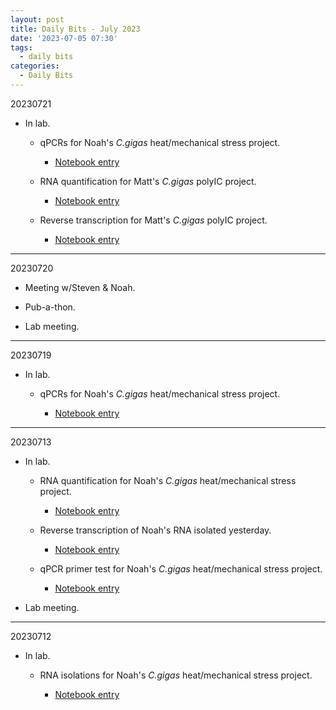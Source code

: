 ```yaml
---
layout: post
title: Daily Bits - July 2023
date: '2023-07-05 07:30'
tags: 
  - daily bits
categories: 
  - Daily Bits
---
```


20230721

- In lab.

  - qPCRs for Noah's _C.gigas_ heat/mechanical stress project. 

    - [Notebook entry](https://robertslab.github.io/sams-notebook/2023/07/21/qPCR-C.gigas-Ctenidia-cDNA-for-Noah's-Heat-Mechanical-Stress-Project.html)

  - RNA quantification for Matt's _C.gigas_ polyIC project.

    - [Notebook entry](https://robertslab.github.io/sams-notebook/2023/07/21/RNA-Quantification-C.gigas-PolyIC.html)

  - Reverse transcription for Matt's _C.gigas_ polyIC project.

    - [Notebook entry](https://robertslab.github.io/sams-notebook/2023/07/21/Reverse-Transcription-C.gigas-PolyIC-RNA.html)

---

20230720

- Meeting w/Steven & Noah.

- Pub-a-thon.

- Lab meeting.

---

20230719

- In lab.

  - qPCRs for Noah's _C.gigas_ heat/mechanical stress project. 

    - [Notebook entry](https://robertslab.github.io/sams-notebook/2023/07/19/qPCR-C.gigas-Ctenidia-cDNA-for-Noah's-Heat-Mechanical-Stress-Project.html)

---

20230713

- In lab.

  - RNA quantification for Noah's _C.gigas_ heat/mechanical stress project.

    - [Notebook entry](https://robertslab.github.io/sams-notebook/2023/07/13/RNA-Quantification-C.gigas-RNA-from-Noah's-Heat-Mechanical-Stress-Project.html)

  - Reverse transcription of Noah's RNA isolated yesterday.

    - [Notebook entry](https://robertslab.github.io/sams-notebook/2023/07/13/Reverse-Transcription-C.gigas-RNA-from-Noah's-Heat-Mechanical-Stress-Project.html)

  - qPCR primer test for Noah's _C.gigas_ heat/mechanical stress project.

    - [Notebook entry](https://robertslab.github.io/sams-notebook/2023/07/13/qPCR-C.gigas-cDNA-Primer-Tests-for-Noah's-Heat-Mechanical-Stress-Project.html)

- Lab meeting.

---

20230712

- In lab.

  - RNA isolations for Noah's _C.gigas_ heat/mechanical stress project.

    - [Notebook entry](https://robertslab.github.io/sams-notebook/2023/07/12/RNA-Isolation-C.gigas-Ctenidia-from-Noah's-Heat-Mechanical-Stress-Project.html)